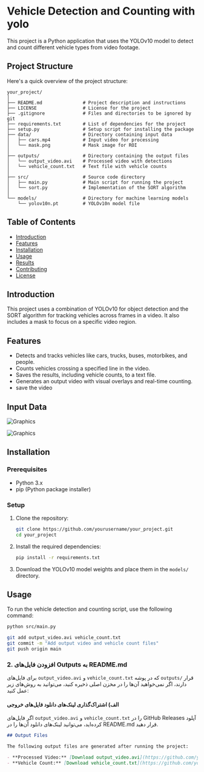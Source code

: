 # Vehicle Detection and Counting with yolo

This project is a Python application that uses the YOLOv10 model to detect and count different vehicle types from video footage.

## Project Structure

Here's a quick overview of the project structure:

```plaintext
your_project/
│
├── README.md               # Project description and instructions
├── LICENSE                 # License for the project
├── .gitignore              # Files and directories to be ignored by git
├── requirements.txt        # List of dependencies for the project
├── setup.py                # Setup script for installing the package
├── data/                   # Directory containing input data
│   ├── cars.mp4            # Input video for processing
│   └── mask.png            # Mask image for ROI
│
├── outputs/                # Directory containing the output files
│   └── output_video.avi    # Processed video with detections
│   └── vehicle_count.txt   # Text file with vehicle counts
│
├── src/                    # Source code directory
│   ├── main.py             # Main script for running the project
│   └── sort.py             # Implementation of the SORT algorithm
│
└── models/                 # Directory for machine learning models
    └── yolov10n.pt         # YOLOv10n model file
```

## Table of Contents
- [Introduction](#introduction)
- [Features](#features)
- [Installation](#installation)
- [Usage](#usage)
- [Results](#results)
- [Contributing](#contributing)
- [License](#license)

## Introduction
This project uses a combination of YOLOv10 for object detection and the SORT algorithm for tracking vehicles across frames in a video. It also includes a mask to focus on a specific video region.

## Features
- Detects and tracks vehicles like cars, trucks, buses, motorbikes, and people.
- Counts vehicles crossing a specified line in the video.
- Saves the results, including vehicle counts, to a text file.
- Generates an output video with visual overlays and real-time counting.
- save the video

## Input Data

![Graphics](https://github.com/Abyaneh/car_-counter_final-edition/blob/main/graphics.png)

![Graphics](https://github.com/Abyaneh/car_-counter_final-edition/blob/main/mask.png)



## Installation

### Prerequisites
- Python 3.x
- pip (Python package installer)

### Setup
1. Clone the repository:
    ```bash
    git clone https://github.com/yourusername/your_project.git
    cd your_project
    ```

2. Install the required dependencies:
    ```bash
    pip install -r requirements.txt
    ```

3. Download the YOLOv10 model weights and place them in the `models/` directory.

## Usage

To run the vehicle detection and counting script, use the following command:

```bash
python src/main.py

git add output_video.avi vehicle_count.txt
git commit -m "Add output video and vehicle count files"
git push origin main
```




### 2. **افزودن فایل‌های Outputs به README.md**

برای فایل‌های `output_video.avi` و `vehicle_count.txt` که در پوشه `outputs/` قرار دارند، اگر نمی‌خواهید آن‌ها را در مخزن اصلی ذخیره کنید، می‌توانید به روش‌های زیر عمل کنید:

#### الف) **اشتراک‌گذاری لینک‌های دانلود فایل‌های خروجی**

اگر فایل‌های `output_video.avi` و `vehicle_count.txt` را در GitHub Releases آپلود کرده‌اید، می‌توانید لینک‌های دانلود آن‌ها را در README.md قرار دهید.

```markdown
## Output Files

The following output files are generated after running the project:

- **Processed Video:** [Download output_video.avi](https://github.com/yourusername/yourrepo/releases/download/v1.0/output_video.avi)
- **Vehicle Count:** [Download vehicle_count.txt](https://github.com/yourusername/yourrepo/releases/download/v1.0/vehicle_count.txt)

